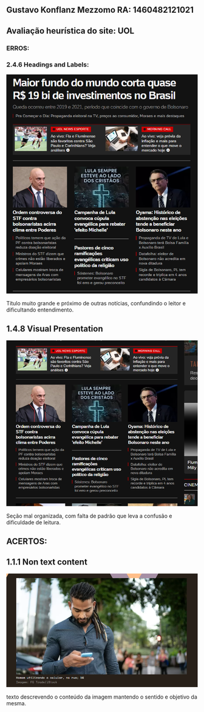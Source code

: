 ## Gustavo Konflanz Mezzomo RA: 	1460482121021

## Avaliação heurística do site: UOL

### ERROS:

### 2.4.6 Headings and Labels:

<img src = https://github.com/gustavomezzomo/bertoti/blob/main/IHC/img/Headings.png>

Título muito grande e próximo de outras notícias, confundindo o leitor e dificultando entendimento.

## 1.4.8 Visual Presentation

<img src = https://github.com/gustavomezzomo/bertoti/blob/main/IHC/img/visualPresentation.png>

Seção mal organizada, com falta de padrão que leva a confusão e dificuldade de leitura.

## ACERTOS:

## 1.1.1 Non text content

<img src = https://github.com/gustavomezzomo/bertoti/blob/main/IHC/img/textAlternative.png>

texto descrevendo o conteúdo da imagem mantendo o sentido e objetivo da mesma.
  

